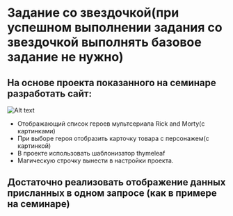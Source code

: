 
# Задание со звездочкой(**при успешном выполнении задания со звездочкой выполнять базовое задание не нужно**)

## На основе проекта показанного на семинаре разработать сайт:

![Alt text](https://rickandmortyapi.com/api/character/avatar/330.jpeg)

- Отображающий список героев мультсериала Rick and Morty(с картинками)
- При выборе героя отобразить карточку товара с персонажем(с картинкой)
- В проекте использовать шаблонизатор thymeleaf
- Магическую строчку вынести в настройки проекта.

## Достаточно реализовать отображение данных присланных в одном запросе (как в примере на семинаре)





